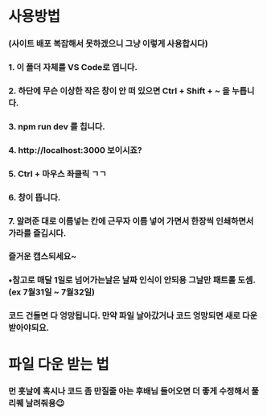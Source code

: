 # 사용방법

### (사이트 배포 복잡해서 못하겠으니 그냥 이렇게 사용합시다)
### 1. 이 폴더 자체를 VS Code로 엽니다.
### 2. 하단에 무슨 이상한 작은 창이 안 떠 있으면 Ctrl + Shift + ~ 을 누릅니다.
### 3. npm run dev 를 칩니다.
### 4. http://localhost:3000 보이시죠?
### 5. Ctrl + 마우스 좌클릭 ㄱㄱ
### 6. 창이 뜹니다.
### 7. 알려준 대로 이름넣는 칸에 근무자 이름 넣어 가면서 한장씩 인쇄하면서 가라를 즐깁시다.
### 즐거운 캡스되세요~
### •참고로 매달 1일로 넘어가는날은 날짜 인식이 안되용 그날만 패트롤 도셈.(ex 7월31일 ~ 7월32일)
### 코드 건들면 다 엉망됩니다. 만약 파일 날아갔거나 코드 엉망되면 새로 다운 받아야되요.

# 파일 다운 받는 법
### 

### 먼 훗날에 혹시나 코드 좀 만질줄 아는 후배님 들어오면 더 좋게 수정해서 풀리퀘 날려줘용😉
